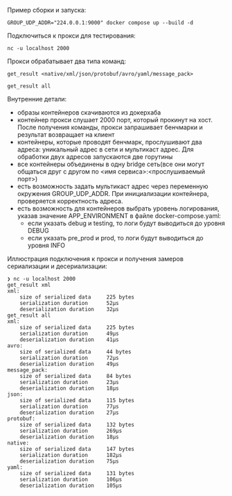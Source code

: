 Пример сборки и запуска:
```(bash)
GROUP_UDP_ADDR="224.0.0.1:9000" docker compose up --build -d
```

Подключиться к прокси для тестирования:
```(bash)
nc -u localhost 2000
```

Прокси обрабатывает два типа команд:
```(bash)
get_result <native/xml/json/protobuf/avro/yaml/message_pack>
```
```(bash)
get_result all
```

Внутренние детали:
* образы контейнеров скачиваются из докерхаба
* контейнер прокси слушает 2000 порт, который прокинут на хост. После получения команды, прокси запрашивает бенчмарки и результат возвращает на клиент
* контейнеры, которые проводят бенчмарк, прослушивают два адреса: уникальный адрес в сети и мультикаст адрес. Для обработки двух адресов запускаются две горутины
* все контейнеры объединены в одну bridge сеть(все они могут общаться друг с другом по <имя сервиса>:<прослушиваемый порт>)
* есть возможность задать мультикаст адрес через переменную окружения GROUP_UDP_ADDR. При инициализации контейнера, проверяется корректность адреса.
* есть возможность для контейнеров выбрать уровень логирования, указав значение APP_ENVIRONMENT в файле docker-compose.yaml:
  * если указать debug и testing, то логи будут выводиться до уровня DEBUG
  * если указать pre_prod и prod, то логи будут выводиться до уровня INFO

Иллюстрация подключения к прокси и получения замеров сериализации и десериализации:
```(bash)
❯ nc -u localhost 2000
get_result xml
xml:
	size of serialized data  	225 bytes
	serialization duration   	52µs
	deserialization duration 	32µs
get_result all
xml:
	size of serialized data  	225 bytes
	serialization duration   	49µs
	deserialization duration 	41µs
avro:
	size of serialized data  	44 bytes
	serialization duration   	72µs
	deserialization duration 	49µs
message_pack:
	size of serialized data  	84 bytes
	serialization duration   	23µs
	deserialization duration 	18µs
json:
	size of serialized data  	115 bytes
	serialization duration   	77µs
	deserialization duration 	27µs
protobuf:
	size of serialized data  	132 bytes
	serialization duration   	269µs
	deserialization duration 	18µs
native:
	size of serialized data  	147 bytes
	serialization duration   	182µs
	deserialization duration 	75µs
yaml:
	size of serialized data  	131 bytes
	serialization duration   	106µs
	deserialization duration 	105µs
```
